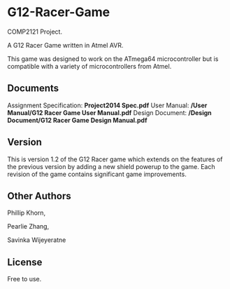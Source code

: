 G12-Racer-Game
==============

COMP2121 Project.

A G12 Racer Game written in Atmel AVR.

This game was designed to work on the ATmega64 microcontroller but is compatible with a variety of microcontrollers from Atmel.


Documents
----------
Assignment Specification: <strong>Project2014 Spec.pdf</strong>
User Manual: <strong>/User Manual/G12 Racer Game User Manual.pdf</strong>
Design Document: <strong>/Design Document/G12 Racer Game Design Manual.pdf</strong>


Version
-------
This is version 1.2 of the G12 Racer game which extends on the features of the previous version by adding a new shield powerup to the game. Each revision of the game contains significant game improvements.

Other Authors
-------------
Phillip Khorn,

Pearlie Zhang, 

Savinka Wijeyeratne

License
-------
Free to use.